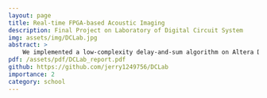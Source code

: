 ```yaml
---
layout: page
title: Real-time FPGA-based Acoustic Imaging
description: Final Project on Laboratory of Digital Circuit System
img: assets/img/DCLab.jpg
abstract: >
    We implemented a low-complexity delay-and-sum algorithm on Altera DE2-115 FPGA using SystemVerilog to visualize the position of sound sources in real-time via VGA output, which demonstrated significant reduction in implementation cost compared to currently high manufacturing costs.
pdf: /assets/pdf/DCLab_report.pdf
github: https://github.com/jerry1249756/DCLab
importance: 2
category: school
---
```




